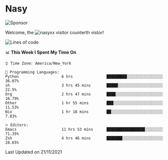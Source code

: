 # Nasy

<!--
<p align="center">
<img height="200" src="https://github-readme-stats.vercel.app/api?username=nasyxx&count_private=true&show_icons=true&theme=dracula&include_all_commits=true"/>
<img height="200" src="https://github-readme-stats.vercel.app/api/top-langs/?username=nasyxx&theme=dracula&hide=html,jupyter+notebook&count_private=true&show_icons=true"/>
</p>

  
----------------
-->

![Sponsor](https://img.shields.io/static/v1.svg?label=Sponsor&message=%E2%9D%A4&logo=GitHub&style=flat&color=pink)
 
Welcome, the ![nasyxx visitor counter](https://count.getloli.com/get/@nasyxx?theme=rule34)th vistor!
 
<!--START_SECTION:waka-->
![Lines of code](https://img.shields.io/badge/From%20Hello%20World%20I%27ve%20Written-5.4%20million%20lines%20of%20code-blue)

📊 **This Week I Spent My Time On** 

```text
⌚︎ Time Zone: America/New_York

💬 Programming Languages: 
Python                   6 hrs               █████████░░░░░░░░░░░░░░░░   36.07% 
sh                       3 hrs 45 mins       █████░░░░░░░░░░░░░░░░░░░░   22.5% 
Org                      2 hrs 47 mins       ████░░░░░░░░░░░░░░░░░░░░░   16.79% 
Other                    1 hr 55 mins        ███░░░░░░░░░░░░░░░░░░░░░░   11.53% 
Nix                      1 hr 18 mins        ██░░░░░░░░░░░░░░░░░░░░░░░   7.83%

🔥 Editors: 
Emacs                    11 hrs 53 mins      █████████████████░░░░░░░░   71.35% 
Zsh                      4 hrs 46 mins       ███████░░░░░░░░░░░░░░░░░░   28.65%

```


 Last Updated on 21/11/2021
<!--END_SECTION:waka-->

<!-- ![visitors](https://visitor-badge.laobi.icu/badge?page_id=nasyxx.nasyxx) -->
